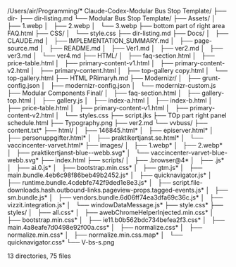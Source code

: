 /Users/air/Programming/* Claude-Codex-Modular Bus Stop Template/
├── dir-
├── dir-listing.md
└── Modular Bus Stop Template/
    ├── Assets/
    │   ├── 1.webp
    │   ├── 2.webp
    │   └── 3.webp
    ├── bottom part of right area FAQ.html
    ├── CSS/
    │   └── style.css
    ├── dir-listing.md
    ├── Docs/
    │   ├── CLAUDE.md
    │   ├── IMPLEMENTATION_SUMMARY.md
    │   ├── page-source.md
    │   ├── README.md
    │   ├── Ver1.md
    │   ├── ver2.md
    │   ├── ver3.md
    │   └── ver4.md
    ├── HTML/
    │   ├── faq-section.html
    │   ├── price-table.html
    │   ├── primary-content-v1.html
    │   ├── primary-content-v2.html
    │   ├── primary-content.html
    │   ├── top-gallery copy.html
    │   └── top-gallery.html
    ├── HTML PRimaryh.md
    ├── Modernizr/
    │   ├── grunt-config.json
    │   ├── modernizr-config.json
    │   └── modernizr-custom.js
    ├── Modular Components Final/
    │   ├── faq-section.html
    │   ├── gallery-top.html
    │   ├── gallery.js
    │   ├── index-a.html
    │   ├── index-b.html
    │   ├── price-table.html
    │   ├── primary-content-v1.html
    │   ├── primary-content-v2.html
    │   └── styles.css
    ├── script.jks
    ├── TOp part right panel schedule.html
    ├── Typography.png
    ├── ver2.md
    └── vvbuss/
        ├── content.txt*
        ├── html/
        │   ├── 146845.html*
        │   ├── episerver.html*
        │   ├── personuppgifter.html*
        │   ├── praktikertjanst.se.html*
        │   └── vaccincenter-varvet.html*
        ├── images/
        │   ├── 1.webp*
        │   ├── 2.webp*
        │   ├── praktikertjanst-blue--webb.svg*
        │   └── vaccincenter-varvet-blue-webb.svg*
        ├── index.html
        ├── scripts/
        │   ├── .browser@4*
        │   ├── .js*
        │   ├── ai.0.js*
        │   ├── bootstrap.min.css*
        │   ├── gtm.js*
        │   ├── main.bundle.4eb6c98f86beb49b2452.js*
        │   ├── quicknavigator.js*
        │   ├── runtime.bundle.4cdebfe742f9ded1e8e3.js*
        │   ├── script.file-downloads.hash.outbound-links.pageview-props.tagged-events.js*
        │   ├── sm.bundle.js*
        │   ├── vendors.bundle.6d06ff74ea3dfa69c36c.js*
        │   ├── vizzit.integration.js*
        │   └── windowDataMessage.js*
        ├── style.css*
        ├── styles/
        │   ├── all.css*
        │   ├── awebChromeHelperInjected.min.css*
        │   ├── bootstrap.min.css*
        │   ├── ie11.b0b562bdc734befea2f3.css*
        │   ├── main.4a8eafe7d0498e92f00a.css*
        │   ├── normalize.css*
        │   ├── normalize.min.css*
        │   ├── normalize.min.css.map*
        │   └── quicknavigator.css*
        └── V-bs-s.png

13 directories, 75 files
